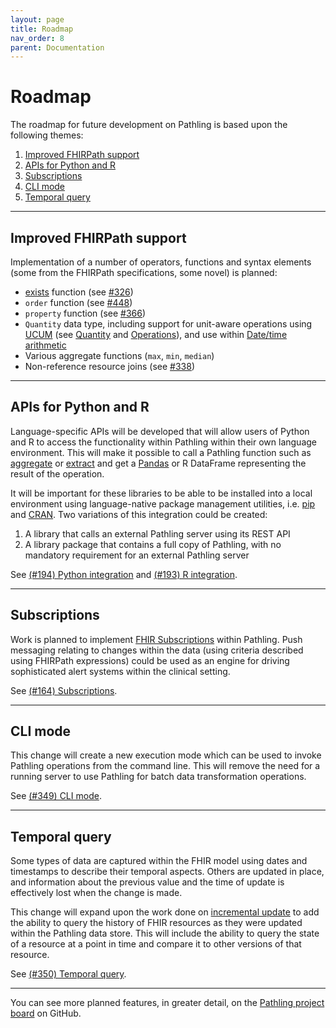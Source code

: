```yaml
---
layout: page
title: Roadmap
nav_order: 8
parent: Documentation
---
```


# Roadmap

The roadmap for future development on Pathling is based upon the following
themes:

1. [Improved FHIRPath support](#improved-fhirpath-support)
2. [APIs for Python and R](#apis-for-python-and-r)
3. [Subscriptions](#subscriptions)
4. [CLI mode](#cli-mode)
5. [Temporal query](#temporal-query)

---

## Improved FHIRPath support

Implementation of a number of operators, functions and syntax elements (some 
from the FHIRPath specifications, some novel) is planned:

- [exists](https://hl7.org/fhirpath/#existscriteria-expression-boolean) function
  (see [#326](https://github.com/aehrc/pathling/issues/326))
- `order` function (see [#448](https://github.com/aehrc/pathling/issues/448))
- `property` function (see [#366](https://github.com/aehrc/pathling/issues/366))
- `Quantity` data type, including support for unit-aware operations using
  [UCUM](https://unitsofmeasure.org) (see
  [Quantity](https://hl7.org/fhirpath/#types) and
  [Operations](https://hl7.org/fhirpath/#operations)), and use within
  [Date/time arithmetic](https://hl7.org/fhirpath/#datetime-arithmetic)
- Various aggregate functions (`max`, `min`, `median`)
- Non-reference resource joins (see
  [#338](https://github.com/aehrc/pathling/issues/338))

---

## APIs for Python and R

Language-specific APIs will be developed that will allow users of Python and R
to access the functionality within Pathling within their own language
environment. This will make it possible to call a Pathling function such as
[aggregate](./operations/aggregate.html) or [extract](./operations/extract.html)
and get a [Pandas](https://pandas.pydata.org/) or R DataFrame representing the
result of the operation.

It will be important for these libraries to be able to be installed into a local
environment using language-native package management utilities, i.e.
[pip](https://pypi.org/project/pip/) and [CRAN](https://cran.r-project.org/).
Two variations of this integration could be created:

1. A library that calls an external Pathling server using its REST API
2. A library package that contains a full copy of Pathling, with no mandatory 
   requirement for an external Pathling server

See [(#194) Python integration](https://github.com/aehrc/pathling/issues/194)
and [(#193) R integration](https://github.com/aehrc/pathling/issues/193).

---

## Subscriptions

Work is planned to implement
[FHIR Subscriptions](https://www.hl7.org/fhir/R4/subscription.html) within
Pathling. Push messaging relating to changes within the data (using criteria
described using FHIRPath expressions) could be used as an engine for driving
sophisticated alert systems within the clinical setting.

See [(#164) Subscriptions](https://github.com/aehrc/pathling/issues/164).

---

## CLI mode

This change will create a new execution mode which can be used to invoke 
Pathling operations from the command line. This will remove the need for a 
running server to use Pathling for batch data transformation operations.

See [(#349) CLI mode](https://github.com/aehrc/pathling/issues/349).

---

## Temporal query

Some types of data are captured within the FHIR model using dates and timestamps 
to describe their temporal aspects. Others are updated in place, and 
information about the previous value and the time of update is effectively lost 
when the change is made.

This change will expand upon the work done on [incremental update](#incremental-update) 
to add the ability to query the history of FHIR resources as they were updated 
within the Pathling data store. This will include the ability to query the state 
of a resource at a point in time and compare it to other versions of that 
resource. 

See [(#350) Temporal query](https://github.com/aehrc/pathling/issues/350).

---

You can see more planned features, in greater detail, on the 
[Pathling project board](https://github.com/aehrc/pathling/projects/1) on 
GitHub.
